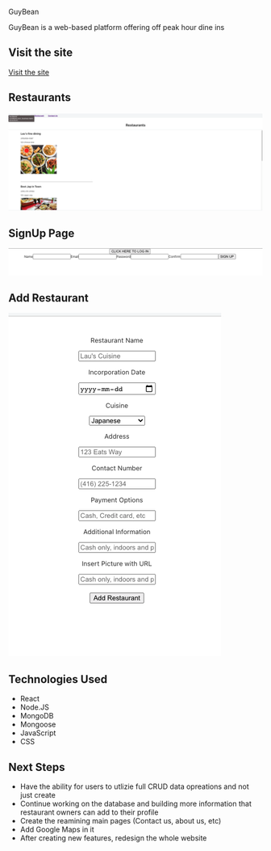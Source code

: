 GuyBean

<p>GuyBean is a web-based platform offering off peak hour dine ins</p>


<h2>Visit the site</h2>

[Visit the site](https://guybean-react.herokuapp.com/)

<h2>Restaurants</h2>

![Restaurants](/restaurants.png)

<h2>SignUp Page</h2>

![SignUp Page](/signup.png)

<h2>Add Restaurant</h2>

![Add Restaurant](/addRestaurant.png)

<h2>Technologies Used</h2>

* React
* Node.JS
* MongoDB
* Mongoose
* JavaScript
* CSS

<h2>Next Steps</h2>

* Have the ability for users to utlizie full CRUD data opreations and not just create
* Continue working on the database and building more information that restaurant owners can add to their profile
* Create the reamining main pages (Contact us, about us, etc)
* Add Google Maps in it
* After creating new features, redesign the whole website

